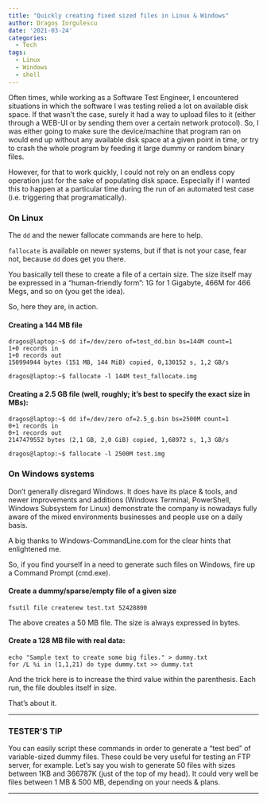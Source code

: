```yaml
---
title: "Quickly creating fixed sized files in Linux & Windows"
author: Dragoș Iorgulescu
date: '2021-03-24'
categories:
  - Tech
tags:
  - Linux
  - Windows
  - shell
---
```


Often times, while working as a Software Test Engineer, I encountered situations in which the software I was testing relied a lot on available disk space. If that wasn’t the case, surely it had a way to upload files to it (either through a WEB-UI or by sending them over a certain network protocol). So, I was either going to make sure the device/machine that program ran on would end up without any available disk space at a given point in time, or try to crash the whole program by feeding it large dummy or random binary files.

However, for that to work quickly, I could not rely on an endless copy operation just for the sake of populating disk space. Especially if I wanted this to happen at a particular time during the run of an automated test case (i.e. triggering that programatically).

### On Linux

The ```dd``` and the newer fallocate commands are here to help.

```fallocate``` is available on newer systems, but if that is not your case, fear not, because ```dd``` does get you there.

You basically tell these to create a file of a certain size. The size itself may be expressed in a “human-friendly form”: 1G for 1 Gigabyte, 466M for 466 Megs, and so on (you get the idea).

So, here they are, in action.

#### Creating a 144 MB file
```
dragos@laptop:~$ dd if=/dev/zero of=test_dd.bin bs=144M count=1
1+0 records in
1+0 records out
150994944 bytes (151 MB, 144 MiB) copied, 0,130152 s, 1,2 GB/s
```
```
dragos@laptop:~$ fallocate -l 144M test_fallocate.img
```

#### Creating a 2.5 GB file (well, roughly; it’s best to specify the exact size in MBs):
```
dragos@laptop:~$ dd if=/dev/zero of=2.5_g.bin bs=2500M count=1
0+1 records in
0+1 records out
2147479552 bytes (2,1 GB, 2,0 GiB) copied, 1,68972 s, 1,3 GB/s
```
```
dragos@laptop:~$ fallocate -l 2500M test.img
```
### On Windows systems

Don’t generally disregard Windows. It does have its place & tools, and newer improvements and additions (Windows Terminal, PowerShell, Windows Subsystem for Linux) demonstrate the company is nowadays fully aware of the mixed environments businesses and people use on a daily basis.

A big thanks to Windows-CommandLine.com for the clear hints that enlightened me.

So, if you find yourself in a need to generate such files on Windows, fire up a Command Prompt (cmd.exe).

#### Create a dummy/sparse/empty file of a given size
```
fsutil file createnew test.txt 52428800
```
The above creates a 50 MB file. The size is always expressed in bytes.

#### Create a 128 MB file with real data:
```
echo "Sample text to create some big files." > dummy.txt
for /L %i in (1,1,21) do type dummy.txt >> dummy.txt
```
And the trick here is to increase the third value within the parenthesis. Each run, the file doubles itself in size.

That’s about it.
***
### TESTER’S TIP

You can easily script these commands in order to generate a “test bed” of variable-sized dummy files. These could be very useful for testing an FTP server, for example. Let’s say you wish to generate 50 files with sizes between 1KB and 366787K (just of the top of my head). It could very well be files between 1 MB & 500 MB, depending on your needs & plans.
***